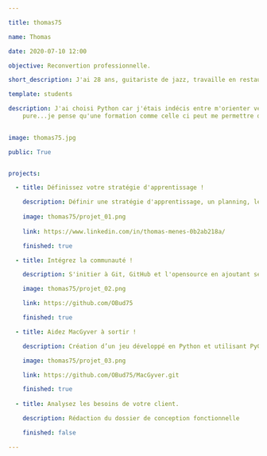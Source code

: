 ```yaml
---

title: thomas75

name: Thomas

date: 2020-07-10 12:00

objective: Reconvertion professionnelle.

short_description: J'ai 28 ans, guitariste de jazz, travaille en restauration.

template: students

description: J'ai choisi Python car j'étais indécis entre m'orienter vers les Data sciences ou la programmation
    pure...je pense qu'une formation comme celle ci peut me permettre de m'épanouir dans les deux domaines. Aussi c'est le language que m'ont conseillés mes connaissances qui travaillent dans des startups ou les Data Sciences.

    
image: thomas75.jpg

public: True


projects:

  - title: Définissez votre stratégie d'apprentissage !

    description: Définir une stratégie d'apprentissage, un planning, les objectifs et comment les réaliser.
    
    image: thomas75/projet_01.png
    
    link: https://www.linkedin.com/in/thomas-menes-0b2ab218a/

    finished: true

  - title: Intégrez la communauté !

    description: S'initier à Git, GitHub et l'opensource en ajoutant ses informations dans un dossier collectif. 

    image: thomas75/projet_02.png

    link: https://github.com/OBud75

    finished: true

  - title: Aidez MacGyver à sortir !

    description: Création d’un jeu développé en Python et utilisant PyGame.

    image: thomas75/projet_03.png

    link: https://github.com/OBud75/MacGyver.git

    finished: true
  
  - title: Analysez les besoins de votre client.

    description: Rédaction du dossier de conception fonctionnelle

    finished: false

---
```


